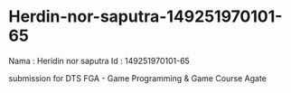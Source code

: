 # Herdin-nor-saputra-149251970101-65
Nama : Heridin nor saputra
Id   : 149251970101-65





submission for DTS FGA - Game Programming & Game Course Agate

